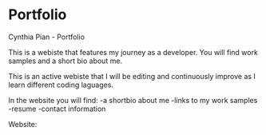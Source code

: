 # Portfolio

Cynthia Pian - Portfolio

This is a webiste that features my journey as a developer. You will find work samples and a short bio about me. 

This is an active webiste that I will be editing and continuously improve as I learn different coding laguages. 

In the website you will find:
    -a shortbio about me
    -links to my work samples
    -resume
    -contact information

Website: 